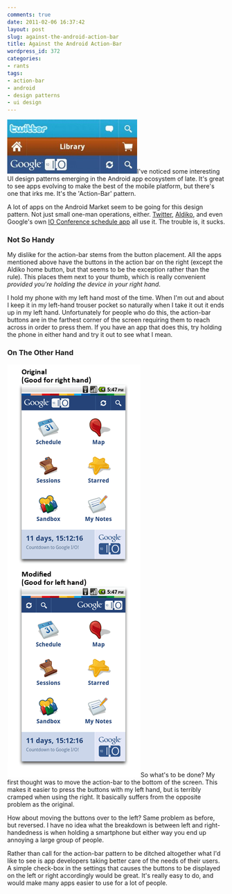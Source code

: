 ```yaml
---
comments: true
date: 2011-02-06 16:37:42
layout: post
slug: against-the-android-action-bar
title: Against the Android Action-Bar
wordpress_id: 372
categories:
- rants
tags:
- action-bar
- android
- design patterns
- ui design
---
```


[![](/a/2011-02-06-against-the-android-action-bar/action-bars-300x125.jpg)](http://theflyingdeveloper.com/blog/wp-content/uploads/2011/02/action-bars.jpg)I've noticed some interesting UI design patterns emerging in the Android app ecosystem of late. It's great to see apps evolving to make the best of the mobile platform, but there's one that irks me. It's the 'Action-Bar' pattern.

A lot of apps on the Android Market seem to be going for this design pattern. Not just small one-man operations, either. [Twitter](https://market.android.com/details?id=com.twitter.android), [Aldiko](https://market.android.com/details?id=com.aldiko.android), and even Google's own [IO Conference schedule app](http://code.google.com/p/iosched/) all use it. The trouble is, it sucks.


### Not So Handy


My dislike for the action-bar stems from the button placement. All the apps mentioned above have the buttons in the action bar on the right (except the Aldiko home button, but that seems to be the exception rather than the rule). This places them next to your thumb, which is really convenient _provided you're holding the device in your right hand_.

I hold my phone with my left hand most of the time. When I'm out and about I keep it in my left-hand trouser pocket so naturally when I take it out it ends up in my left hand. Unfortunately for people who do this, the action-bar buttons are in the farthest corner of the screen requiring them to reach across in order to press them. If you have an app that does this, try holding the phone in either hand and try it out to see what I mean.


### On The Other Hand


![](/a/2011-02-06-against-the-android-action-bar/screens.png)So what's to be done? My first thought was to move the action-bar to the bottom of the screen. This makes it easier to press the buttons with my left hand, but is terribly cramped when using the right. It basically suffers from the opposite problem as the original.

How about moving the buttons over to the left? Same problem as before, but reversed. I have no idea what the breakdown is between left and right-handedness is when holding a smartphone but either way you end up annoying a large group of people.

Rather than call for the action-bar pattern to be ditched altogether what I'd like to see is app developers taking better care of the needs of their users. A simple check-box in the settings that causes the buttons to be displayed on the left or right accordingly would be great. It's really easy to do, and would make many apps easier to use for a lot of people.
